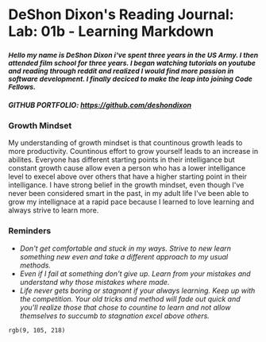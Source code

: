 
# **DeShon Dixon's Reading Journal: Lab: 01b - Learning Markdown**
### <sup> *Hello my name is DeShon Dixon i've spent three years in the US Army. I then attended film school for three years. I began watching tutorials on youtube and reading through reddit and realized I would find more passion in software development. I finally deciced to make the leap into joining Code Fellows.* <sup/>

##### *GITHUB PORTFOLIO: https://github.com/deshondixon* 
  
### **Growth Mindset**

<p> My understanding of growth mindset is that countinous growth leads to more productivity. Countinous effort to grow yourself leads to an increase in abilites. Everyone has different starting points in their intelligance but constant growth cause allow even a person who has a lower intelligance level to execel above over others that have a higher starting point in their intelligance. I have strong belief in the growth mindset, even though I've never been considered smart in the past, in my adult life I've been able to grow my intellignace at a rapid pace because I learned to love learning and always strive to learn more. <p/>
  
  ### **Reminders**
  
  - *Don't get comfortable and stuck in my ways. Strive to new learn something new even and take a different approach to my usual methods.*
  - *Even if I fail at something don't give up. Learn from your mistakes and understand why those mistakes where made.* 
  - *Life never gets boring or stagnant if your always learning. Keep up with the competition. Your old tricks and method will fade out quick and you'll realize those that chose to countine to learn and not allow themselves to succumb to stagnation excel above others.*

 
`rgb(9, 105, 218)`
